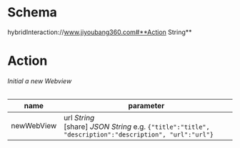 # Schema
hybridInteraction://www.jiyoubang360.com#**Action String**
# Action
###### Initial a new Webview
name | parameter
--- | ---
newWebView |  url *String*<br>[share] *JSON String* e.g. `{"title":"title", "description":"description", "url":"url"}`
